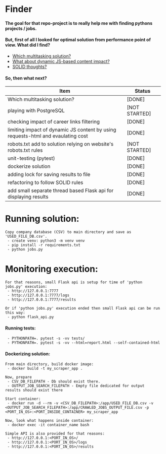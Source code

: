 # Finder
#### The goal for that repo-project is to really help me with finding pythons projects / jobs.

#### But, first of all I looked for optimal solution from performance point of view. What did I find?
 - [Which multitasking solution?](https://github.com/DanielPalacz/Finder/blob/master/_notes/README__WHICH_MULTITASKING_SOLUTIONS.md)
 - [What about dynamic JS-based content impact?](https://github.com/DanielPalacz/Finder/blob/master/_notes/README__DYNAMIC_JS_IMPACT.md)
 - [SOLID thoughts?](https://github.com/DanielPalacz/Finder/blob/master/_notes/README__SOLID_THOUGHTS.md)


#### So, then what next?

| Item                                                                             | Status        |
|----------------------------------------------------------------------------------|---------------|
| Which multitasking solution?                                                     | [DONE]        |
| playing with PostgreSQL                                                          | [NOT STARTED] |
| checking impact of career links filtering                                        | [DONE]      |
| limiting impact of dynamic JS content by using requests-html and evaulating cost | [DONE]        |
| robots.txt add to solution relying on website's robots.txt rules                 | [NOT STARTED] |
| unit-testing (pytest)                                                            | [DONE]        |
| dockerize solution                                                               | [DONE] |
| adding lock for saving results to file                                           | [DONE]        |
| refactoring to follow SOLID rules                                                | [DONE]        |
| add small separate thread based Flask api for displaying results                 | [DONE]        |



# Running solution:
```
Copy company database (CSV) to main directory and save as 'USED_FILE_DB.csv'.
 - create venv: python3 -m venv venv
 - pip install -r requirements.txt
 - python jobs.py
```

# Monitoring execution:
```
For that reasons, small Flask api is setup for time of 'python jobs.py' execution:
 - http://127.0.0.1:7777
 - http://127.0.0.1:7777/logs
 - http://127.0.0.1:7777/results

Or if 'python jobs.py' execution ended then small Flask api can be run this way:
 - python flask_api.py
```


#### Running tests:
```
 - PYTHONPATH=. pytest -s -vv tests/
 - PYTHONPATH=. pytest -s -vv --html=report.html --self-contained-html
```

#### Dockerizing solution:
```
From main directory, build docker image:
 - docker build -t my_scraper_app .

Now, prepare
 - CSV_DB_FILEPATH - Db should exist there.
 - OUTPUT_JOB_SEARCH_FILEPATH - Empty file dedicated for output results should exist there

Start container:
 - docker run -d --rm -v <CSV_DB_FILEPATH>:/app/USED_FILE_DB.csv -v <OUTPUT_JOB_SEARCH_FILEPATH>:/app/CRAWLED_JOBS_OUTPUT_FILE.csv -p <PORT_IN_OS>:<PORT_INSIDE_CONTAINER> my_scraper_app

Now, look what happens inside container:
 - docker exec -it container_name bash

Simple API is also provided for that reasons:
 - http://127.0.0.1:<PORT_IN_OS>/
 - http://127.0.0.1:<PORT_IN_OS>/logs
 - http://127.0.0.1:<PORT_IN_OS>/results
```
